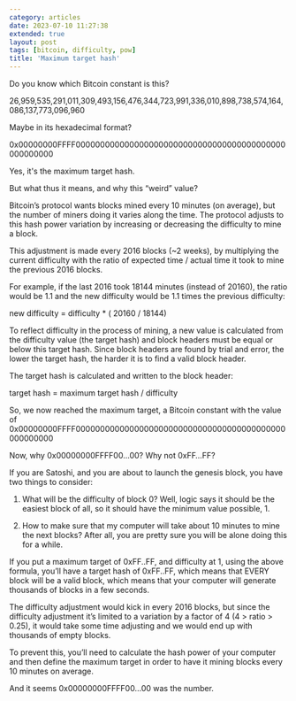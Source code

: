 ```yaml
---
category: articles
date: 2023-07-10 11:27:38
extended: true
layout: post
tags: [bitcoin, difficulty, pow]
title: 'Maximum target hash'
---
```


Do you know which Bitcoin constant is this?

26,959,535,291,011,309,493,156,476,344,723,991,336,010,898,738,574,164,086,137,773,096,960

Maybe in its hexadecimal format?

0x00000000FFFF0000000000000000000000000000000000000000000000000000

Yes, it's the maximum target hash.

But what thus it means, and why this “weird” value?

<!--more-->

Bitcoin’s protocol wants blocks mined every 10 minutes (on average), but the number of miners doing it varies along the time. The protocol adjusts to this hash power variation by increasing or decreasing the difficulty to mine a block.

This adjustment is made every 2016 blocks (~2 weeks), by multiplying the current difficulty with the ratio of expected time / actual time it took to mine the previous 2016 blocks.

For example, if the last 2016 took 18144 minutes (instead of 20160), the ratio would be 1.1 and the new difficulty would be 1.1 times the previous difficulty:

new difficulty = difficulty \* ( 20160 / 18144)

To reflect difficulty in the process of mining, a new value is calculated from the difficulty value (the target hash) and block headers must be equal or below this target hash. Since block headers are found by trial and error, the lower the target hash, the harder it is to find a valid block header.

The target hash is calculated and written to the block header:

target hash = maximum target hash / difficulty

So, we now reached the maximum target, a Bitcoin constant with the value of 0x00000000FFFF0000000000000000000000000000000000000000000000000000

Now, why 0x00000000FFFF00…00? Why not 0xFF…FF?

If you are Satoshi, and you are about to launch the genesis block, you have two things to consider:

1. What will be the difficulty of block 0? Well, logic says it should be the easiest block of all, so it should have the minimum value possible, 1.

2. How to make sure that my computer will take about 10 minutes to mine the next blocks? After all, you are pretty sure you will be alone doing this for a while.

If you put a maximum target of 0xFF..FF, and difficulty at 1, using the above formula, you’ll have a target hash of 0xFF..FF, which means that EVERY block will be a valid block, which means that your computer will generate thousands of blocks in a few seconds.

The difficulty adjustment would kick in every 2016 blocks, but since the difficulty adjustment it’s limited to a variation by a factor of 4 (4 > ratio > 0.25), it would take some time adjusting and we would end up with thousands of empty blocks.

To prevent this, you’ll need to calculate the hash power of your computer and then define the maximum target in order to have it mining blocks every 10 minutes on average.

And it seems 0x00000000FFFF00…00 was the number.
